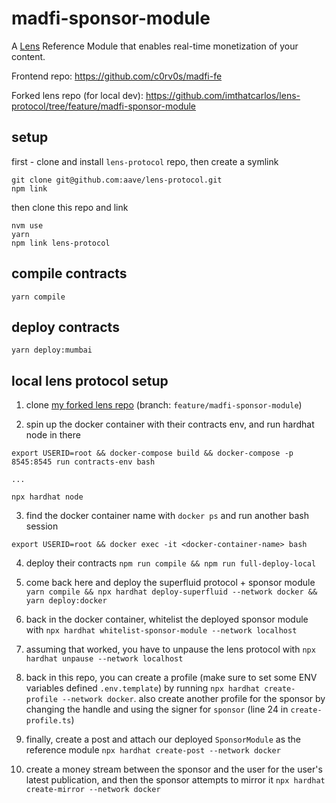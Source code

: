 # madfi-sponsor-module
A [Lens](https://lens.dev) Reference Module that enables real-time monetization of your content.

Frontend repo: https://github.com/c0rv0s/madfi-fe

Forked lens repo (for local dev): https://github.com/imthatcarlos/lens-protocol/tree/feature/madfi-sponsor-module

## setup
first - clone and install `lens-protocol` repo, then create a symlink
```
git clone git@github.com:aave/lens-protocol.git
npm link
```

then clone this repo and link
```
nvm use
yarn
npm link lens-protocol
```

## compile contracts
```
yarn compile
```

## deploy contracts
```
yarn deploy:mumbai
```

## local lens protocol setup
1. clone [my forked lens repo](https://github.com/imthatcarlos/lens-protocol/tree/feature/madfi-sponsor-module) (branch: `feature/madfi-sponsor-module`)

2. spin up the docker container with their contracts env, and run hardhat node in there
```
export USERID=root && docker-compose build && docker-compose -p 8545:8545 run contracts-env bash

...

npx hardhat node
```

3. find the docker container name with `docker ps` and run another bash session
```
export USERID=root && docker exec -it <docker-container-name> bash
```

4. deploy their contracts `npm run compile && npm run full-deploy-local`

6. come back here and deploy the superfluid protocol + sponsor module `yarn compile && npx hardhat deploy-superfluid --network docker && yarn deploy:docker`

7. back in the docker container, whitelist the deployed sponsor module with `npx hardhat whitelist-sponsor-module --network localhost`

8. assuming that worked, you have to unpause the lens protocol with `npx hardhat unpause --network localhost`

9. back in this repo, you can create a profile (make sure to set some ENV variables defined `.env.template`) by running `npx hardhat create-profile --network docker`. also create another profile for the sponsor by changing the handle and using the signer for `sponsor` (line 24 in `create-profile.ts`)

10. finally, create a post and attach our deployed `SponsorModule` as the reference module `npx hardhat create-post --network docker`

11. create a money stream between the sponsor and the user for the user's latest publication, and then the sponsor attempts to mirror it `npx hardhat create-mirror --network docker`

